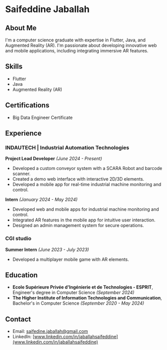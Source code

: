 # Saifeddine Jaballah

## About Me
I'm a computer science graduate with expertise in Flutter, Java, and Augmented Reality (AR). I'm passionate about developing innovative web and mobile applications, including integrating immersive AR features.

## Skills
- Flutter
- Java
- Augmented Reality (AR)

## Certifications
- Big Data Engineer Certificate

## Experience
### INDAUTECH | Industrial Automation Technologies
**Project Lead Developer** *(June 2024 - Present)*
- Developed a custom conveyor system with a SCARA Robot and barcode scanner.
- Created a demo web interface with interactive 2D/3D elements.
- Developed a mobile app for real-time industrial machine monitoring and control.

**Intern** *(January 2024 - May 2024)*
- Developed web and mobile apps for industrial machine monitoring and control.
- Integrated AR features in the mobile app for intuitive user interaction.
- Designed an admin management system for secure operations.

### CGI studio
**Summer Intern** *(June 2023 - July 2023)*
- Developed a multiplayer mobile game with AR elements.

## Education
- **Ecole Supérieure Privée d'Ingénierie et de Technologies - ESPRIT**, Engineer's degree in Computer Science *(September 2024)*
- **The Higher Institute of Information Technologies and Communication**, Bachelor's in Computer Science *(September 2020 - May 2024)*

## Contact
- Email: saifedine.jaballah@gmail.com
- LinkedIn: [www.linkedin.com/in/jaballahsaifeddine](www.linkedin.com/in/jaballahsaifeddine)
